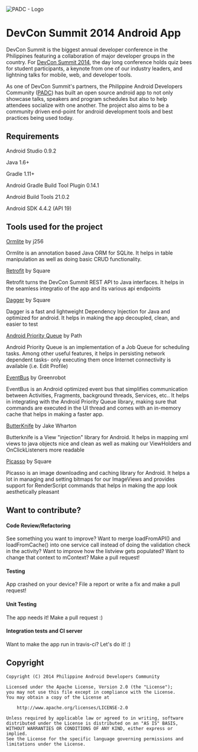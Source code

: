 ![PADC - Logo](http://summit.devcon.ph/img/padc.png "PADC")

DevCon Summit 2014 Android App
============

DevCon Summit is the biggest annual developer conference in the Philippines featuring a collaboration of major developer groups in the country. For [DevCon Summit 2014](http://summit.devcon.ph/#agenda), the day long conference holds quiz bees for student participants, a keynote from one of our industry leaders, and lightning talks for mobile, web, and developer tools.

As one of DevCon Summit's partners, the Philippine Android Developers Community ([PADC](https://www.facebook.com/groups/padc.you/)) has built an open source android app to not only showcase talks, speakers and program schedules but also to help attendees socialize with one another. The project also aims to be a community driven end-point for android development tools and best practices being used today.

Requirements
--------
Android Studio 0.9.2

Java 1.6+

Gradle 1.11+

Android Gradle Build Tool Plugin 0.14.1

Android Build Tools 21.0.2

Android SDK 4.4.2 (API 19)

Tools used for the project
--------
[Ormlite](http://ormlite.com/) by j256
    <p>Ormlite is an annotation based Java ORM for SQLite. It helps in table manipulation as well as doing basic CRUD functionality.</p>
[Retrofit](http://square.github.io/retrofit/) by Square
    <p>Retrofit turns the DevCon Summit REST API to Java interfaces. It helps in the seamless integratio of the app and its various api endpoints</p>
[Dagger](http://square.github.io/dagger/) by Square
    <p>Dagger is a fast and lightweight Dependency Injection for Java and optimized for android. It helps in making the app decoupled, clean, and easier to test</p>
[Android Priority Queue](https://github.com/path/android-priority-jobqueue) by Path
    <p>Android Priority Queue is an implementation of a Job Queue for scheduling tasks. Among other useful features, it helps in persisting network dependent tasks- only executing them once Internet connectivity is available (i.e. Edit Profile)</p>
[EventBus](https://github.com/greenrobot/EventBus) by Greenrobot
    <p>EventBus is an Android optimized event bus that simplifies communication between Activities, Fragments, background threads, Services, etc.. It helps in integrating with the Android Priority Queue library, making sure that commands are executed in the UI thread and comes with an in-memory cache that helps in making a faster app.</p>
[ButterKnife](http://jakewharton.github.io/butterknife/) by Jake Wharton
    <p>Butterknife is a View "injection" library for Android. It helps in mapping xml views to java objects nice and clean as well as making our ViewHolders and OnClickListeners more readable</p>
[Picasso](http://square.github.io/picasso/) by Square
    <p>Picasso is an image downloading and caching library for Android. It helps a lot in managing and setting bitmaps for our ImageViews and provides support for RenderScript commands that helps in making the app look aesthetically pleasant</p>

Want to contribute?
--------

#### Code Review/Refactoring
See something you want to improve? Want to merge loadFromAPI() and loadFromCache() into one service call instead of doing the validation check in the activity? Want to improve how the listview gets populated? Want to change that context to mContext? Make a pull request! 

#### Testing
App crashed on your device? File a report or write a fix and make a pull request!

#### Unit Testing
The app needs it! Make a pull request :)

#### Integration tests and CI server
Want to make the app run in travis-ci? Let's do it! :)

<h2>Copyright</h2>

    Copyright (C) 2014 Philippine Android Developers Community

    Licensed under the Apache License, Version 2.0 (the "License");
    you may not use this file except in compliance with the License.
    You may obtain a copy of the License at

        http://www.apache.org/licenses/LICENSE-2.0

    Unless required by applicable law or agreed to in writing, software
    distributed under the License is distributed on an "AS IS" BASIS,
    WITHOUT WARRANTIES OR CONDITIONS OF ANY KIND, either express or implied.
    See the License for the specific language governing permissions and
    limitations under the License.
